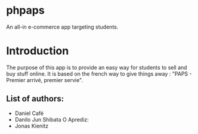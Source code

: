 phpaps
======

An all-in e-commerce app targeting students.

Introduction
============

The purpose of this app is to provide an easy way for 
students to sell and buy stuff online. It is based on 
the french way to give things away : "PAPS - Premier 
arrivé, premier servie".

List of authors:
---------------
* Daniel Café 
* Danilo Jun Shibata
O Aprediz:
* Jonas Kienitz
